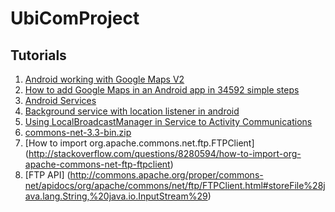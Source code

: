 # UbiComProject #

## Tutorials ##

1. [Android working with Google Maps V2](http://www.androidhive.info/2013/08/android-working-with-google-maps-v2/)
2. [How to add Google Maps in an Android app in 34592 simple steps](http://www.creativepulse.gr/en/blog/2014/how-to-add-google-maps-in-an-android-app-in-34592-simple-steps)
3. [Android Services](http://www.tutorialspoint.com/android/android_services.htm)
4. [Background service with location listener in android](http://stackoverflow.com/questions/14478179/background-service-with-location-listener-in-android)
5. [Using LocalBroadcastManager in Service to Activity Communications](http://www.intertech.com/Blog/using-localbroadcastmanager-in-service-to-activity-communications/)
6. [commons-net-3.3-bin.zip](http://commons.apache.org/proper/commons-net/download_net.cgi)
7. [How to import org.apache.commons.net.ftp.FTPClient] (http://stackoverflow.com/questions/8280594/how-to-import-org-apache-commons-net-ftp-ftpclient)
8. [FTP API] (http://commons.apache.org/proper/commons-net/apidocs/org/apache/commons/net/ftp/FTPClient.html#storeFile%28java.lang.String,%20java.io.InputStream%29)